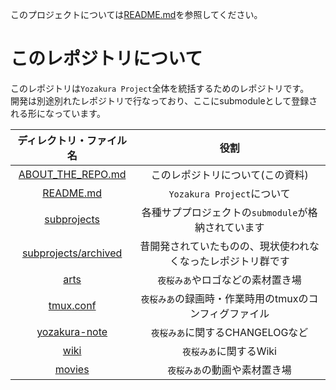 このプロジェクトについては[README.md](README.md)を参照してください。

# このレポジトリについて

このレポジトリは`Yozakura Project`全体を統括するためのレポジトリです。  
開発は別途別れたレポジトリで行なっており、ここにsubmoduleとして登録される形になっています。

| ディレクトリ・ファイル名 | 役割 |
|:-:|:-:|
| [ABOUT_THE_REPO.md](ABOUT_THE_REPO.md) | このレポジトリについて(この資料) |
| [README.md](README.md) |  `Yozakura Project`について |
| [subprojects](subprojects) | 各種サププロジェクトの`submodule`が格納されています |
| [subprojects/archived](subprojects/archived) | 昔開発されていたものの、現状使われなくなったレポジトリ群です |
| [arts](arts) | `夜桜みあ`やロゴなどの素材置き場 |
| [tmux.conf](tmux.conf) | `夜桜みあ`の録画時・作業時用のtmuxのコンフィグファイル |
| [yozakura-note](yozakura-note) | `夜桜みあ`に関するCHANGELOGなど |
| [wiki](wiki) | `夜桜みあ`に関するWiki |
| [movies](movies) | `夜桜みあ`の動画や素材置き場 |


